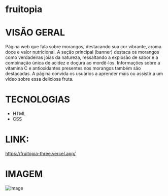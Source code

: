 # fruitopia


# VISÃO GERAL

Página web que fala sobre morangos, destacando sua cor vibrante, aroma doce e valor nutricional. A seção principal (banner) destaca os morangos como verdadeiras joias da natureza, ressaltando a explosão de sabor e a combinação única de acidez e doçura ao mordê-los. Informações sobre a vitamina C e antioxidantes presentes nos morangos também são destacadas. A página convida os usuários a aprender mais ou assistir a um vídeo sobre essa deliciosa fruta.

# TECNOLOGIAS 

- HTML
- CSS

# LINK:

https://fruitopia-three.vercel.app/

# IMAGEM

![image](https://github.com/stephanymdias/fruitopia/assets/130869859/aa5dfbb0-4ed6-4a64-bae7-1620400ad3fb)

